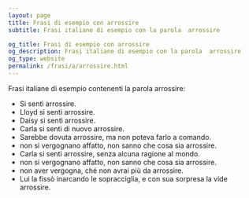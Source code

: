 ```yaml
---
layout: page
title: Frasi di esempio con arrossire 
subtitle: Frasi italiane di esempio con la parola  arrossire

og_title: Frasi di esempio con arrossire 
og_description: Frasi italiane di esempio con la parola  arrossire
og_type: website
permalink: /frasi/a/arrossire.html
---
```


Frasi italiane di esempio contenenti la parola arrossire:


- Si sentì arrossire.
- Lloyd si sentì arrossire.
- Daisy si sentì arrossire.
- Carla si sentì di nuovo arrossire.
- Sarebbe dovuta arrossire, ma non poteva farlo a comando.
- non si vergognano affatto, non sanno che cosa sia arrossire.
- Carla si sentì arrossire, senza alcuna ragione al mondo.
- non si vergognano affatto, non sanno che cosa sia arrossire.
- non aver vergogna, ché non avrai più da arrossire.
- Lui la fissò inarcando le sopracciglia, e con sua sorpresa la vide arrossire.
